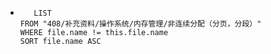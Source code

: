 *   
    ```dataview
	   LIST
	FROM "408/补充资料/操作系统/内存管理/非连续分配（分页，分段）"
	WHERE file.name != this.file.name
	SORT file.name ASC
    ```

